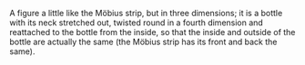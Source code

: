 A figure a little like the Möbius strip, but in three dimensions; it is
a bottle with its neck stretched out, twisted round in a fourth
dimension and reattached to the bottle from the inside, so that the
inside and outside of the bottle are actually the same (the Möbius strip
has its front and back the same).
